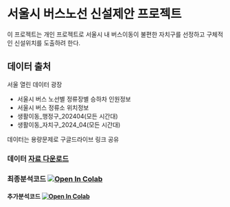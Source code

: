 # 서울시 버스노선 신설제안 프로젝트
이 프로젝트는 개인 프로젝트로 서울시 내 버스이동이 불편한 자치구를 선정하고 구체적인 신설위치를 도출하려 한다.

## 데이터 출처
서울 열린 데이터 광장
- 서울시 버스 노선별 정류장별 승하차 인원정보
- 서울시 버스 정류소 위치정보
- 생활이동_행정구_202404(모든 시간대)
- 생활이동_자치구_2024_04(모든 시간대)

데이터는 용량문제로 구글드라이브 링크 공유
### 데이터 [자료 다운로드](https://drive.google.com/drive/folders/12IfznQiitoe8sKDR46-BOPHcoRxqOIzq?usp=drive_link)

### 최종분석코드 [![Open In Colab](https://colab.research.google.com/assets/colab-badge.svg)](https://colab.research.google.com/drive/1_9hQyyZVm5TvQEV9rZqUWtnwkDlL_RUl?usp=sharing)

#### 추가분석코드 [![Open In Colab](https://colab.research.google.com/assets/colab-badge.svg)](https://colab.research.google.com/drive/1SSeE_o3cafJEPtreyExtrsEtnHoJa4dw?usp=sharing)
